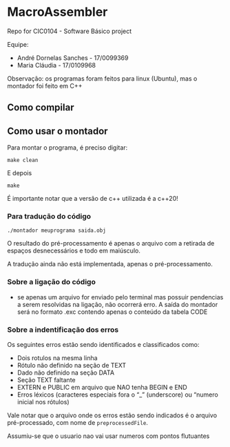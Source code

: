 # MacroAssembler

Repo for CIC0104 - Software Básico project

Equipe:

- André Dornelas Sanches - 17/0099369
- Maria Cláudia - 17/0109968

Observação: os programas foram feitos para linux (Ubuntu), mas o montador foi feito em C++

## Como compilar

## Como usar o montador

Para montar o programa, é preciso digitar:

```
make clean
```

E depois

```
make
```

É importante notar que a versão de c++ utilizada é a c++20!

### Para tradução do código

```
./montador meuprograma saida.obj
```

O resultado do pré-processamento é apenas o arquivo com a retirada de espaços desnecessários e todo em maiúsculo.

A tradução ainda não está implementada, apenas o pré-processamento.

### Sobre a ligação do código 

- se apenas um arquivo for enviado pelo terminal mas possuir pendencias a serem resolvidas na ligação,
não ocorrerá erro. A saída do montador será no formato .exc contendo apenas o conteúdo da tabela CODE


### Sobre a indentificação dos erros 

Os seguintes erros estão sendo identificados e classificados como: 

- Dois rotulos na mesma linha
- Rótulo não definido na seção de TEXT
- Dado não definido na seção DATA
- Seção TEXT faltante
- EXTERN e PUBLIC em arquivo que NAO tenha BEGIN e END
- Erros léxicos (caracteres especiais fora o “_” (underscore) ou “numero inicial nos rótulos)

Vale notar que o arquivo onde os erros estão sendo indicados é o arquivo pré-processado, com nome de ```preprocessedFile```.

Assumiu-se que o usuario nao vai usar numeros com pontos flutuantes

